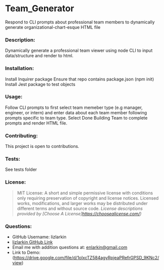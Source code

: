 # Team_Generator
Respond to CLI prompts about professional team members to dynamically generate organizational-chart-esque HTML file

### Description:
Dynamically generate a professional team viewer using node CLI to input data/structure and render to html.

### Installation:
Install Inquirer package 
Ensure that repo contains package.json (npm init)
Install Jest package to test objects

### Usage: 
Follow CLI prompts to first select team memeber type (e.g manager, engineer, or intern) and enter data about each team
member following prompts specific to team type. Select Done Building Team to complete prompts and render HTML file. 

### Contributing: 
This project is open to contributions. 

### Tests: 
See tests folder

### License: 
>MIT License: A short and simple permissive license with conditions only requiring preservation of copyright and license notices. Licensed works, modifications, and larger works may be distributed under different terms and without source code.
> _License descriptions provided by [Choose A License]https://choosealicense.com/)_

### Questions:
* GitHub Username: lizlarkin
* [lizlarkin GitHub Link](http://github.com/lizlarkin)
* Email me with addition questions at: enlarkin@gmail.com
* Link to Demo: (https://drive.google.com/file/d/1olxcTZ584agyRpjeaPRefrGPSD_9KNc2/view)
